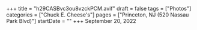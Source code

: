 +++
title = "h29CASBvc3ou8vzckPCM.avif"
draft = false
tags = ["Photos"]
categories = ["Chuck E. Cheese's"]
pages = ["Princeton, NJ (520 Nassau Park Blvd)"]
startDate = ""
+++
September 20, 2022
